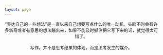 ```yaml
---
layout: page
---
```


<center>“表达自己的一些想法”是一直以来自己想要写点什么的唯一动机，头脑不时会有许多新奇或者有意思的想法蹦出来，如果不能及时抓住把它写下来的话，就觉得太可惜了。</center>
<br>

<center>写作，并不是思考结果的体现，而是思考发生的媒介。</center>